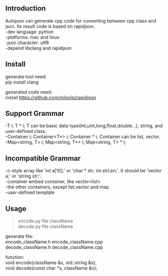 Introduction  
---
Autojson can generate cpp code for converting between cpp class and json. Its result code is based on rapidjson.   
-dev language: python  
-platforms: mac and linux  
-json character: utf8  
-depend libclang and rapidjson  

Install  
---
generate tool need:   
pip install clang  

generated code need:   
install https://github.com/miloyip/rapidjson    

Support Grammar  
---
-T i; T * i; T can be basic data type(int,uint,long,float,double...), string, and user-defined class.  
-Container<T> i; Container<T*> i; Container * i; Container can be list, vector.  
-Map<string, T> i; Map<string, T*> i; Map<string, T> * i;  

Incompatible Grammar  
---
-c-style array like 'int a[10];' or 'char * str; int strLen;'. It should be 'vector<int> a;' or 'string str;'.  
-container embed container, like vector<list<T>>  
-the other containers, except list,vector and map  
-user-defined template  

Usage  
---
>encode.py  file  className  
>decode.py  file  className  

generate file:  
encode_className.h  encode_className.cpp  
decode_className.h  decode_className.cpp  

function:  
void encode(className &x, std::string &s);  
void decode(const char *s, className &x);  

